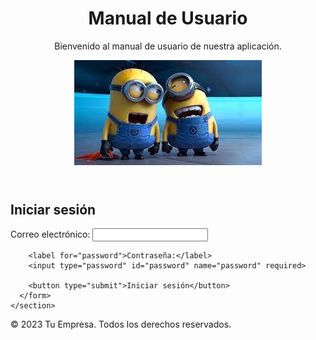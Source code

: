 <!DOCTYPE html>
<html lang="es">
<head>
  <meta charset="UTF-8">
  <meta name="viewport" content="width=device-width, initial-scale=1.0">
  <title>Manual de Usuario</title>
  <!-- Agrega tus enlaces a CSS y otros recursos aquí -->
  <link rel="stylesheet" href="styles.css">
</head>
<body>
  <header>
    <h1>Manual de Usuario</h1>
    <p>Bienvenido al manual de usuario de nuestra aplicación.</p>
    <!-- Incluir una imagen -->
    <img src="./imagen.jpg" alt="Descripción de la imagen!">
  </header>

  <main>
    <section id="login">
      <h2>Iniciar sesión</h2>
      <form>
        <label for="email">Correo electrónico:</label>
        <input type="email" id="email" name="email" required>

        <label for="password">Contraseña:</label>
        <input type="password" id="password" name="password" required>

        <button type="submit">Iniciar sesión</button>
      </form>
    </section>
  </main>

  <footer>
    <p>&copy; 2023 Tu Empresa. Todos los derechos reservados.</p>
  </footer>

  <!-- Agrega tus enlaces a scripts JavaScript aquí -->
  <script src="scripts.js"></script>
</body>
</html>

